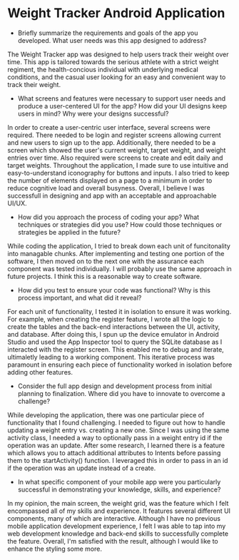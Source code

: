 # Weight Tracker Android Application

- Briefly summarize the requirements and goals of the app you developed. What user needs was this app designed to address?

The Weight Tracker app was designed to help users track their weight over time.
This app is tailored towards the serious athlete with a strict weight regiment, the health-concious individual with underlying medical conditions, 
and the casual user looking for an easy and convenient way to track their weight.

- What screens and features were necessary to support user needs and produce a user-centered UI for the app? How did your UI designs keep users in mind? Why were your designs successful?

In order to create a user-centric user interface, several screens were required. There needed to be login and register screens allowing current
and new users to sign up to the app. Additionally, there needed to be a screen which showed the user's current weight, target weight, and weight
entries over time. Also required were screens to create and edit daily and target weights. 
Throughout the application, I made sure to use intuitive and easy-to-understand iconography for buttons and inputs. I also tried to keep
the number of elements displayed on a page to a minimum in order to reduce cognitive load and overall busyness.
Overall, I believe I was successfull in designing and app with an acceptable and approachable UI/UX.

- How did you approach the process of coding your app? What techniques or strategies did you use? How could those techniques or strategies be applied in the future?

While coding the application, I tried to break down each unit of funcitonality into managable chunks. After implementing and testing
one portion of the software, I then moved on to the next one with the assurance each component was tested individually.
I will probably use the same approach in future projects. I think this is a reasonable way to create software.

- How did you test to ensure your code was functional? Why is this process important, and what did it reveal?

For each unit of functionality, I tested it in isolation to ensure it was working. For example, when creating the register feature,
I wrote all the logic to create the tables and the back-end interactions between the UI, activity, and database. After doing this,
I spun up the device emulator in Android Studio and used the App Inspector tool to query the SQLite database
as I interacted with the register screen. This enabled me to debug and iterate, ultimaletly leading to a working component.
This iterative process was paramount in ensuring each piece of functionality worked in isolation before adding other features.

- Consider the full app design and development process from initial planning to finalization. Where did you have to innovate to overcome a challenge?

While developing the application, there was one particular piece of functionality that I found challenging. I needed to figure out how to handle
updating a weight entry vs. creating a new one. Since I was using the same activity class, I needed a way to optionally pass in a weight entry id
if the operation was an update. After some research, I learned there is a feature which allows you to attach additional attributes 
to Intents before passing them to the startActivity() function.
I leveraged this in order to pass in an id if the operation was an update instead of a create.

- In what specific component of your mobile app were you particularly successful in demonstrating your knowledge, skills, and experience?

In my opinion, the main screen, the weight grid, was the feature which I felt encompassed all of my skills and experience.
It features several different UI components, many of which are interactive. Although I have no previous mobile application
development experience, I felt I was able to tap into my web development knowledge and back-end skills to successfully
complete the feature. Overall, I'm satisfied with the result, although I would like to enhance the styling some more.
